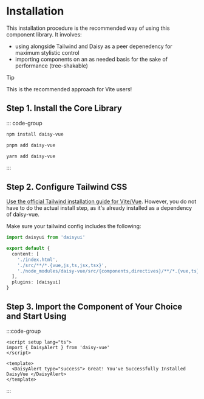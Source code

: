 # Installation

This installation procedure is the recommended way of using this component library. It involves:

- using alongside Tailwind and Daisy as a peer depenedency for maximum stylistic control
- importing components on an as needed basis for the sake of performance (tree-shakable)

> [!TIP]
> This is the recommended approach for Vite users!

## Step 1. Install the Core Library

::: code-group

```bash [npm]
npm install daisy-vue
```

```bash [pnpm]
pnpm add daisy-vue
```

```bash [yarn]
yarn add daisy-vue
```

:::

## Step 2. Configure Tailwind CSS

[Use the official Tailwind installation guide for Vite/Vue](https://tailwindcss.com/docs/guides/vite#vue). However, you do not have to do the actual install step, as it's already installed as a dependency of daisy-vue.

Make sure your tailwind config includes the following:

```ts [tailwind.config.ts]
import daisyui from 'daisyui'

export default {
  content: [
    './index.html',
    './src/**/*.{vue,js,ts,jsx,tsx}',
    './node_modules/daisy-vue/src/{components,directives}/**/*.{vue,ts}'
  ],
  plugins: [daisyui]
}
```

## Step 3. Import the Component of Your Choice and Start Using

:::code-group

```vue [App.vue]
<script setup lang="ts">
import { DaisyAlert } from 'daisy-vue'
</script>

<template>
  <DaisyAlert type="success"> Great! You've Successfully Installed DaisyVue </DaisyAlert>
</template>
```

:::
